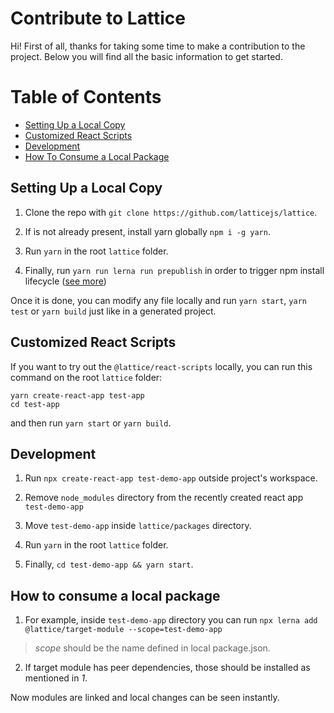 # Contribute to Lattice

Hi! First of all, thanks for taking some time to make a contribution to the project. Below you will find all the basic information to get started.

# Table of Contents

- [Setting Up a Local Copy](#setting-up-a-local-copy)
- [Customized React Scripts](#customized-react-scripts)
- [Development](#development)
- [How To Consume a Local Package](#how-to-consume-a-local-package)

## Setting Up a Local Copy

1. Clone the repo with `git clone https://github.com/latticejs/lattice`.

2. If is not already present, install yarn globally `npm i -g yarn`.

3. Run `yarn` in the root `lattice` folder.

4. Finally, run `yarn run lerna run prepublish` in order to trigger npm install lifecycle ([see more](https://github.com/yarnpkg/yarn/issues/3911))

Once it is done, you can modify any file locally and run `yarn start`, `yarn test` or `yarn build` just like in a generated project.

## Customized React Scripts 

If you want to try out the `@lattice/react-scripts` locally, you can run this command on the root `lattice` folder:

```
yarn create-react-app test-app
cd test-app
```

and then run `yarn start` or `yarn build`.

## Development

1. Run `npx create-react-app test-demo-app` outside project's workspace.

2. Remove `node_modules` directory from the recently created react app `test-demo-app`

3. Move `test-demo-app` inside `lattice/packages` directory.

4. Run `yarn` in the root `lattice` folder.

5. Finally, `cd test-demo-app && yarn start`.

## How to consume a local package

1. For example, inside `test-demo-app` directory you can run `npx lerna add @lattice/target-module --scope=test-demo-app`

> *scope* should be the name defined in local package.json.

2. If target module has peer dependencies, those should be installed as mentioned in *1*.

Now modules are linked and local changes can be seen instantly.
